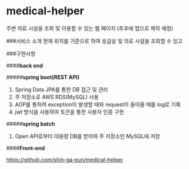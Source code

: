# medical-helper
주변 의료 시설을 조회 및 이용할 수 있는 웹 페이지 (추후에 앱으로 제작 예정)


###서비스 소개
현재 위치를 기준으로 하여 응급실 및 의료 시설을 조회할 수 있고  

###구현사항

####**back end**

#####**spring boot(REST API)**
1. Spring Data JPA를 통한 DB 접근 및 관리
2. 주 저장소로 AWS RDS(MySQL) 사용
3. AOP를 통하여 exception이 발생할 때와 request이 들어올 때를 log로 기록
4.  jwt 방식을 사용하여 토큰을 통한 사용자 인증 구현

#####**spring batch**
1. Open API로부터 대용량 DB를  받아와 주 저장소인 MySQL에 저장


####**Front-end**

https://github.com/shin-ga-eun/medical-helper
